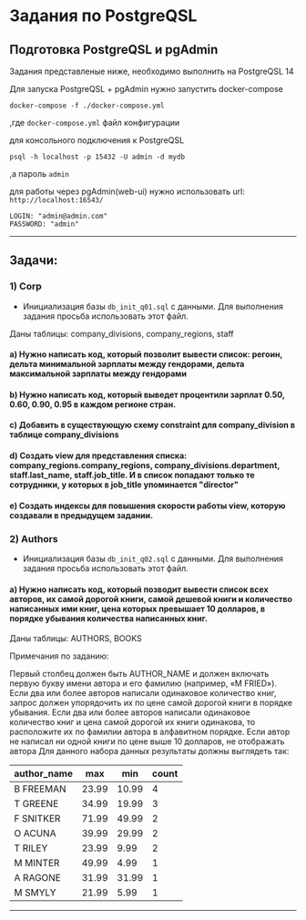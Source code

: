 # Задания по PostgreQSL

## Подготовка PostgreQSL и pgAdmin
Задания представленые ниже, необходимо выполнить на PostgreQSL 14

Для запуска PostgreQSL + pgAdmin нужно запустить docker-compose
```shell
docker-compose -f ./docker-compose.yml
```
,где `docker-compose.yml` файл конфигурации 

для консольного подключения к PostgreQSL
```shell
psql -h localhost -p 15432 -U admin -d mydb
```
,а пароль `admin` 

для работы через pgAdmin(web-ui) нужно использовать url:  `http://localhost:16543/`

    LOGIN: "admin@admin.com"
    PASSWORD: "admin"

---
## Задачи:
### 1) Corp
 - Инициализация базы `db_init_q01.sql` с данными. Для выполнения задания просьба использовать этот файл.

Даны таблицы: company_divisions, company_regions, staff

#### a) Нужно написать код, который позволит вывести список: регоин, дельта минимальной зарплаты между гендорами, дельта максимальной зарплаты между  гендорами
#### b) Нужно написать код, который выведет процентили зарплат 0.50, 0.60, 0.90, 0.95 в каждом регионе стран. 
#### c) Добавить в существующую схему constraint для company_division в таблице company_divisions
#### d) Создать view для представления списка: company_regions.company_regions, company_divisions.department, staff.last_name, staff.job_title. И в список попадают только те сотрудники, у которых в job_title упоминается "director"
#### e) Создать индексы для повышения скорости работы view, которую создавали в предыдущем задании.

### 2) Authors
 - Инициализация базы `db_init_q02.sql` с данными. Для выполнения задания просьба использовать этот файл.

#### a) Нужно написать код, который позводит вывести список всех авторов, их самой дорогой книги, самой дешевой книги и количество написанных ими книг, цена которых превышает 10 долларов, в порядке убывания количества написанных книг.

Даны таблицы: AUTHORS, BOOKS 

Примечания по заданию:

Первый столбец должен быть AUTHOR_NAME и должен включать первую букву имени автора и его фамилию (например, «M FRIED»).
Если два или более авторов написали одинаковое количество книг, запрос должен упорядочить их по цене самой дорогой книги в порядке убывания.
Если два или более авторов написали одинаковое количество книг и цена самой дорогой их книги одинакова, то расположите их по фамилии автора в алфавитном порядке.
Если автор не написал ни одной книги по цене выше 10 долларов, не отображать автора
Для данного набора данных результаты должны выглядеть так:

| author_name | max   | min   | count |
| ----------- | ----- | ----- | ----- |
| B FREEMAN   | 23.99 | 10.99 | 4     |
| T GREENE    | 34.99 | 19.99 | 3     |
| F SNITKER   | 71.99 | 49.99 | 2     |
| O ACUNA     | 39.99 | 29.99 | 2     |
| T RILEY     | 23.99 | 9.99  | 2     |
| M MINTER    | 49.99 | 4.99  | 1     |
| A RAGONE    | 31.99 | 31.99 | 1     |
| M SMYLY     | 21.99 | 5.99  | 1     |

---
